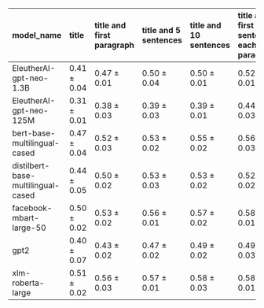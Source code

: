 | model_name                         | title           | title and first paragraph   | title and 5 sentences   | title and 10 sentences   | title and first sentence each paragraph   | raw text            |
|:-----------------------------------|:----------------|:----------------------------|:------------------------|:-------------------------|:------------------------------------------|:--------------------|
| EleutherAI-gpt-neo-1.3B            | 0.41 $\pm$ 0.04 | 0.47 $\pm$ 0.01             | 0.50 $\pm$ 0.04         | 0.50 $\pm$ 0.01          | 0.52 $\pm$ 0.01                           | 0.56 $\pm$ 0.02     |
| EleutherAI-gpt-neo-125M            | 0.31 $\pm$ 0.01 | 0.38 $\pm$ 0.03             | 0.39 $\pm$ 0.03         | 0.39 $\pm$ 0.01          | 0.44 $\pm$ 0.03                           | 0.47 $\pm$ 0.04     |
| bert-base-multilingual-cased       | 0.47 $\pm$ 0.04 | 0.52 $\pm$ 0.03             | 0.53 $\pm$ 0.02         | 0.55 $\pm$ 0.02          | 0.56 $\pm$ 0.03                           | 0.58 $\pm$ 0.01     |
| distilbert-base-multilingual-cased | 0.44 $\pm$ 0.05 | 0.50 $\pm$ 0.02             | 0.53 $\pm$ 0.03         | 0.53 $\pm$ 0.02          | 0.52 $\pm$ 0.02                           | 0.54 $\pm$ 0.02     |
| facebook-mbart-large-50            | 0.50 $\pm$ 0.02 | 0.53 $\pm$ 0.02             | 0.56 $\pm$ 0.01         | 0.57 $\pm$ 0.02          | 0.58 $\pm$ 0.01                           | **0.60 $\pm$ 0.01** |
| gpt2                               | 0.40 $\pm$ 0.07 | 0.43 $\pm$ 0.02             | 0.47 $\pm$ 0.02         | 0.49 $\pm$ 0.02          | 0.49 $\pm$ 0.03                           | 0.53 $\pm$ 0.01     |
| xlm-roberta-large                  | 0.51 $\pm$ 0.02 | 0.56 $\pm$ 0.03             | 0.57 $\pm$ 0.01         | 0.58 $\pm$ 0.03          | 0.58 $\pm$ 0.01                           | 0.57 $\pm$ 0.04     |